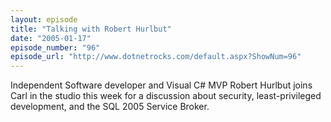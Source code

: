 ```yaml
---
layout: episode
title: "Talking with Robert Hurlbut"
date: "2005-01-17"
episode_number: "96"
episode_url: "http://www.dotnetrocks.com/default.aspx?ShowNum=96"
---
```


Independent Software developer and Visual C# MVP Robert Hurlbut joins Carl in the studio this week for a discussion about security, least-privileged development, and the SQL 2005 Service Broker.
